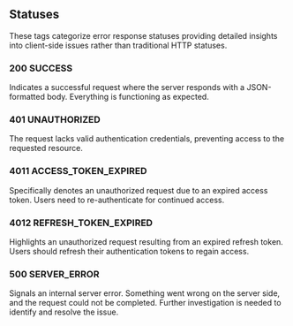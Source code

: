 ## Statuses

These tags categorize error response statuses providing detailed insights into client-side issues rather than
traditional HTTP statuses.

### 200 SUCCESS

Indicates a successful request where the server responds with a JSON-formatted body. Everything is functioning as
expected.

### 401 UNAUTHORIZED

The request lacks valid authentication credentials, preventing access to the requested resource.

### 4011 ACCESS_TOKEN_EXPIRED

Specifically denotes an unauthorized request due to an expired access token. Users need to re-authenticate for continued
access.

### 4012 REFRESH_TOKEN_EXPIRED

Highlights an unauthorized request resulting from an expired refresh token. Users should refresh their authentication
tokens to regain access.

### 500 SERVER_ERROR

Signals an internal server error. Something went wrong on the server side, and the request could not be completed.
Further investigation is needed to identify and resolve the issue.